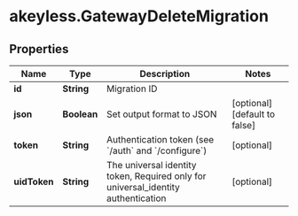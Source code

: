 # akeyless.GatewayDeleteMigration

## Properties

Name | Type | Description | Notes
------------ | ------------- | ------------- | -------------
**id** | **String** | Migration ID | 
**json** | **Boolean** | Set output format to JSON | [optional] [default to false]
**token** | **String** | Authentication token (see &#x60;/auth&#x60; and &#x60;/configure&#x60;) | [optional] 
**uidToken** | **String** | The universal identity token, Required only for universal_identity authentication | [optional] 


